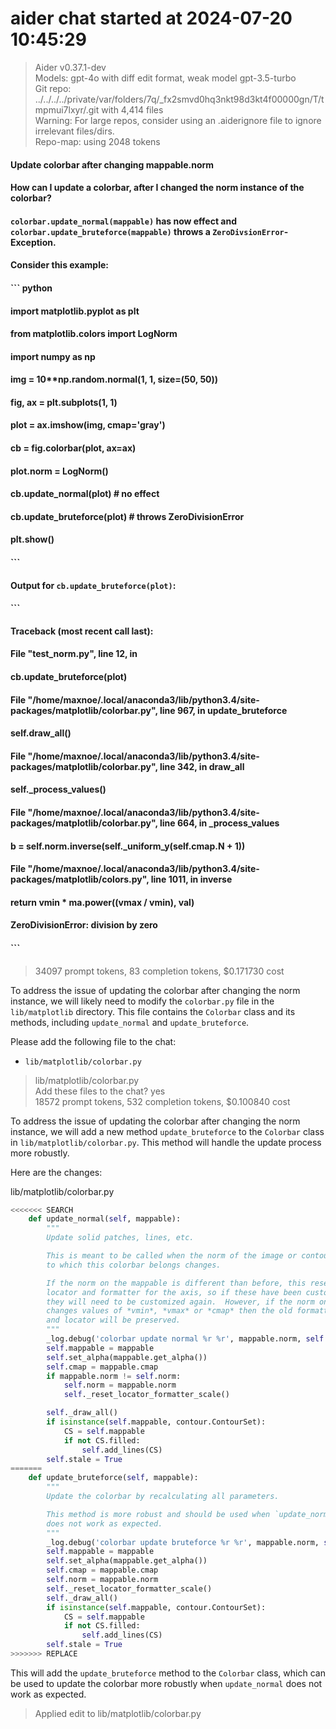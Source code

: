 
# aider chat started at 2024-07-20 10:45:29

> Aider v0.37.1-dev  
> Models: gpt-4o with diff edit format, weak model gpt-3.5-turbo  
> Git repo: ../../../../private/var/folders/7q/_fx2smvd0hq3nkt98d3kt4f00000gn/T/tmpmui7lxyr/.git with 4,414 files  
> Warning: For large repos, consider using an .aiderignore file to ignore irrelevant files/dirs.  
> Repo-map: using 2048 tokens  

#### Update colorbar after changing mappable.norm  
#### How can I update a colorbar, after I changed the norm instance of the colorbar?  
####   
#### `colorbar.update_normal(mappable)` has now effect and `colorbar.update_bruteforce(mappable)` throws a `ZeroDivsionError`-Exception.  
####   
#### Consider this example:  
####   
#### ``` python  
#### import matplotlib.pyplot as plt  
#### from matplotlib.colors import LogNorm  
#### import numpy as np  
####   
#### img = 10**np.random.normal(1, 1, size=(50, 50))  
####   
#### fig, ax = plt.subplots(1, 1)  
#### plot = ax.imshow(img, cmap='gray')  
#### cb = fig.colorbar(plot, ax=ax)  
#### plot.norm = LogNorm()  
#### cb.update_normal(plot)  # no effect  
#### cb.update_bruteforce(plot)  # throws ZeroDivisionError  
#### plt.show()  
#### ```  
####   
#### Output for `cb.update_bruteforce(plot)`:  
####   
#### ```  
#### Traceback (most recent call last):  
####   File "test_norm.py", line 12, in <module>  
####     cb.update_bruteforce(plot)  
####   File "/home/maxnoe/.local/anaconda3/lib/python3.4/site-packages/matplotlib/colorbar.py", line 967, in update_bruteforce  
####     self.draw_all()  
####   File "/home/maxnoe/.local/anaconda3/lib/python3.4/site-packages/matplotlib/colorbar.py", line 342, in draw_all  
####     self._process_values()  
####   File "/home/maxnoe/.local/anaconda3/lib/python3.4/site-packages/matplotlib/colorbar.py", line 664, in _process_values  
####     b = self.norm.inverse(self._uniform_y(self.cmap.N + 1))  
####   File "/home/maxnoe/.local/anaconda3/lib/python3.4/site-packages/matplotlib/colors.py", line 1011, in inverse  
####     return vmin * ma.power((vmax / vmin), val)  
#### ZeroDivisionError: division by zero  
#### ```  
####  
> 34097 prompt tokens, 83 completion tokens, $0.171730 cost  

To address the issue of updating the colorbar after changing the norm instance, we will likely need to modify the `colorbar.py` file in the `lib/matplotlib` directory. This file contains the `Colorbar` class and its methods, including `update_normal` and `update_bruteforce`.

Please add the following file to the chat:
- `lib/matplotlib/colorbar.py`

> lib/matplotlib/colorbar.py  
> Add these files to the chat? yes  
> 18572 prompt tokens, 532 completion tokens, $0.100840 cost  

To address the issue of updating the colorbar after changing the norm instance, we will add a new method `update_bruteforce` to the `Colorbar` class in `lib/matplotlib/colorbar.py`. This method will handle the update process more robustly.

Here are the changes:

lib/matplotlib/colorbar.py
```python
<<<<<<< SEARCH
    def update_normal(self, mappable):
        """
        Update solid patches, lines, etc.

        This is meant to be called when the norm of the image or contour plot
        to which this colorbar belongs changes.

        If the norm on the mappable is different than before, this resets the
        locator and formatter for the axis, so if these have been customized,
        they will need to be customized again.  However, if the norm only
        changes values of *vmin*, *vmax* or *cmap* then the old formatter
        and locator will be preserved.
        """
        _log.debug('colorbar update normal %r %r', mappable.norm, self.norm)
        self.mappable = mappable
        self.set_alpha(mappable.get_alpha())
        self.cmap = mappable.cmap
        if mappable.norm != self.norm:
            self.norm = mappable.norm
            self._reset_locator_formatter_scale()

        self._draw_all()
        if isinstance(self.mappable, contour.ContourSet):
            CS = self.mappable
            if not CS.filled:
                self.add_lines(CS)
        self.stale = True
=======
    def update_bruteforce(self, mappable):
        """
        Update the colorbar by recalculating all parameters.

        This method is more robust and should be used when `update_normal`
        does not work as expected.
        """
        _log.debug('colorbar update bruteforce %r %r', mappable.norm, self.norm)
        self.mappable = mappable
        self.set_alpha(mappable.get_alpha())
        self.cmap = mappable.cmap
        self.norm = mappable.norm
        self._reset_locator_formatter_scale()
        self._draw_all()
        if isinstance(self.mappable, contour.ContourSet):
            CS = self.mappable
            if not CS.filled:
                self.add_lines(CS)
        self.stale = True
>>>>>>> REPLACE
```

This will add the `update_bruteforce` method to the `Colorbar` class, which can be used to update the colorbar more robustly when `update_normal` does not work as expected.

> Applied edit to lib/matplotlib/colorbar.py  
